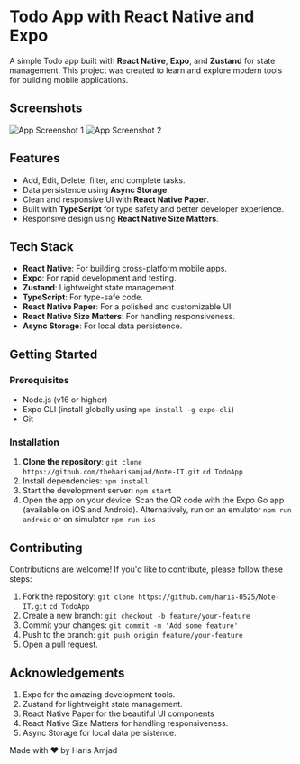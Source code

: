 # Todo App with React Native and Expo

A simple Todo app built with **React Native**, **Expo**, and **Zustand** for state management. This project was created to learn and explore modern tools for building mobile applications.

## Screenshots
![App Screenshot 1](./screenshots/screenshot1.png)
![App Screenshot 2](./screenshots/screenshot4.png)

## Features
- Add, Edit, Delete, filter, and complete tasks.
- Data persistence using **Async Storage**.
- Clean and responsive UI with **React Native Paper**.
- Built with **TypeScript** for type safety and better developer experience.
- Responsive design using **React Native Size Matters**.

## Tech Stack
- **React Native**: For building cross-platform mobile apps.
- **Expo**: For rapid development and testing.
- **Zustand**: Lightweight state management.
- **TypeScript**: For type-safe code.
- **React Native Paper**: For a polished and customizable UI.
- **React Native Size Matters**: For handling responsiveness.
- **Async Storage**: For local data persistence.

## Getting Started

### Prerequisites
- Node.js (v16 or higher)
- Expo CLI (install globally using `npm install -g expo-cli`)
- Git

### Installation
1. **Clone the repository**:
   `git clone https://github.com/theharisamjad/Note-IT.git`
   `cd TodoApp`
2. Install dependencies:
 `npm install`
3. Start the development server:
 `npm start`
4. Open the app on your device:
   Scan the QR code with the Expo Go app (available on iOS and Android).
   Alternatively, run on an emulator
   `npm run android` or on simulator `npm run ios`

## Contributing
Contributions are welcome! If you'd like to contribute, please follow these steps:

1. Fork the repository:
 `git clone https://github.com/haris-0525/Note-IT.git`
 `cd TodoApp`
3. Create a new branch:
`git checkout -b feature/your-feature`
4. Commit your changes: 
`git commit -m 'Add some feature'`
5. Push to the branch:
`git push origin feature/your-feature`
6. Open a pull request.

## Acknowledgements
1. Expo for the amazing development tools.
2. Zustand for lightweight state management.
3. React Native Paper for the beautiful UI components
4. React Native Size Matters for handling responsiveness.
5. Async Storage for local data persistence.

Made with ❤️ by Haris Amjad
